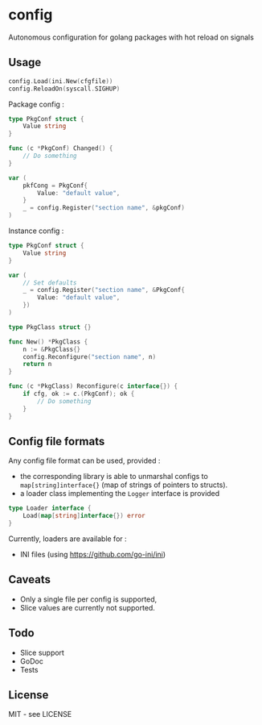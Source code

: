 # config

Autonomous configuration for golang packages with hot reload on signals

## Usage

```go
config.Load(ini.New(cfgfile))
config.ReloadOn(syscall.SIGHUP)
```

Package config :

```go
type PkgConf struct {
	Value string
}

func (c *PkgConf) Changed() {
	// Do something
}

var (
	pkfCong = PkgConf{
		Value: "default value",
	}
	_ = config.Register("section name", &pkgConf)
)
```

Instance config :

```go
type PkgConf struct {
	Value string
}

var (
	// Set defaults
	_ = config.Register("section name", &PkgConf{
		Value: "default value",
	})
)

type PkgClass struct {}

func New() *PkgClass {
	n := &PkgClass{}
	config.Reconfigure("section name", n)
	return n
}

func (c *PkgClass) Reconfigure(c interface{}) {
	if cfg, ok := c.(PkgConf); ok {
		// Do something
	}
}
```

## Config file formats

Any config file format can be used, provided :

* the corresponding library is able to unmarshal configs to `map[string]interface{}` (map of strings of pointers to structs).
* a loader class implementing the `Logger` interface is provided
```go
type Loader interface {
	Load(map[string]interface{}) error
}
```

Currently, loaders are available for :
* INI files (using https://github.com/go-ini/ini)

## Caveats

* Only a single file per config is supported,
* Slice values are currently not supported.

## Todo

* Slice support
* GoDoc
* Tests

## License

MIT - see LICENSE